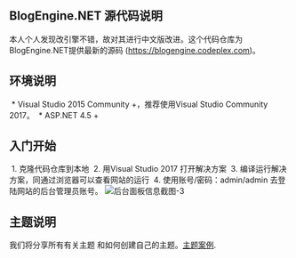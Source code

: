 ## BlogEngine.NET 源代码说明
本人个人发现改引擎不错，故对其进行中文版改进。这个代码仓库为BlogEngine.NET提供最新的源码 (https://blogengine.codeplex.com)。

## 环境说明
  * Visual Studio 2015 Community +，推荐使用Visual Studio Community 2017。
  * ASP.NET 4.5 +

## 入门开始
  1. 克隆代码仓库到本地
  2. 用Visual Studio 2017 打开解决方案
  3. 编译运行解决方案，同通过浏览器可以查看网站的运行
  4. 使用账号/密码：admin/admin 去登陆网站的后台管理员账号。
![后台面板信息截图-3](https://cloud.githubusercontent.com/assets/1932785/11760070/0012f9d8-a052-11e5-84a8-e9097cb85f23.png)

## 主题说明
我们将分享所有有关主题 和如何创建自己的主题。[主题案例](http://francis.bio/BlogEngine/).
